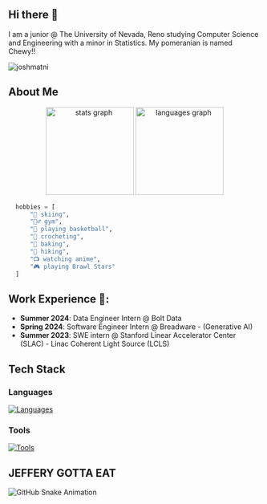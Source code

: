 ## Hi there 👋
I am a junior @ The University of Nevada, Reno studying Computer Science and Engineering with a minor in Statistics. My pomeranian is named Chewy!!
<p align="left"> <img src="https://komarev.com/ghpvc/?username=joshmatni&label=Profile%20views&color=0e75b6&style=flat" alt="joshmatni" /> </p>

## About Me

<div align="center">
  <img src="https://github-readme-stats.vercel.app/api?username=joshmatni&hide_title=false&hide_rank=false&show_icons=true&include_all_commits=true&count_private=true&disable_animations=false&theme=default&locale=en&hide_border=false&bg_color=CBF0D9&icon_color=4B9371&title_color=055F46&text_color=0D4021" height="175" alt="stats graph" />
  <img src="https://github-readme-stats.vercel.app/api/top-langs?username=joshmatni&locale=en&hide_title=false&layout=compact&card_width=350&langs_count=5&theme=default&hide_border=false&bg_color=CBF0D9&icon_color=4B9371&title_color=055F46&text_color=0D4021" height="175" alt="languages graph" />
</div>

```py
  hobbies = [
      "🎿 skiing",
      "🏋️‍♂️ gym",
      "🏀 playing basketball",
      "🧶 crocheting",
      "🍰 baking",
      "🥾 hiking",
      "📺 watching anime",
      "🎮 playing Brawl Stars"
  ]
```

## Work Experience 🚀:
- **Summer 2024**: Data Engineer Intern @ Bolt Data
- **Spring 2024**: Software Engineer Intern @ Breadware - (Generative AI)
- **Summer 2023**: SWE intern @ Stanford Linear Accelerator Center (SLAC) - Linac Coherent Light Source (LCLS)

## Tech Stack
### Languages
[![Languages](https://skillicons.dev/icons?i=python,cpp,c,r,js)](https://skillicons.dev)

### Tools
[![Tools](https://skillicons.dev/icons?i=kafka,aws,docker,postgres,mysql,nextjs,flask,sklearn,grafana,vscode&theme=light)](https://skillicons.dev)

## JEFFERY GOTTA EAT
![GitHub Snake Animation](https://1102-Partovi-Kiana.github.io/1102-Partovi-Kiana/snake.svg)
